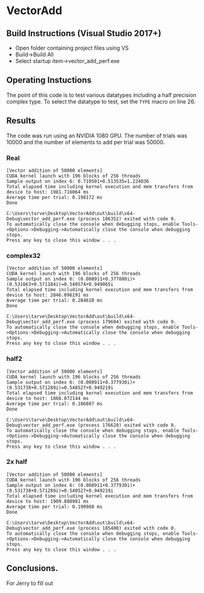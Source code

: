 # VectorAdd
## Build Instructions (Visual Studio 2017+)

- Open folder containing project files using VS
- Build->Build All
- Select startup item->vector_add_perf.exe


## Operating Instuctions
The point of this code is to test various datatypes including a half precision complex type. To select the datatype to test, set the `TYPE` macro on line 26.

## Results
The code was run using an NVIDIA 1080 GPU. The number of trials was 10000 and the number of elements to add per trial was 50000.


### Real
```
[Vector addition of 50000 elements]
CUDA kernel launch with 196 blocks of 256 threads
Sample output on index 6: 0.710501+0.513535=1.224036
Total elapsed time including kernel execution and mem transfers from device to host: 1981.716064 ms
Average time per trial: 0.198172 ms
Done

C:\Users\tarve\Desktop\VectorAdd\out\build\x64-Debug\vector_add_perf.exe (process 186352) exited with code 0.
To automatically close the console when debugging stops, enable Tools->Options->Debugging->Automatically close the console when debugging stops.
Press any key to close this window . . .

```

### complex32
```
[Vector addition of 50000 elements]
CUDA kernel launch with 196 blocks of 256 threads
Sample output on index 6: (0.008911+0.377880i)+(0.531663+0.571184i)=0.540574+0.949065i
Total elapsed time including kernel execution and mem transfers from device to host: 2846.096191 ms
Average time per trial: 0.284610 ms
Done

C:\Users\tarve\Desktop\VectorAdd\out\build\x64-Debug\vector_add_perf.exe (process 179604) exited with code 0.
To automatically close the console when debugging stops, enable Tools->Options->Debugging->Automatically close the console when debugging stops.
Press any key to close this window . . .

```

### half2
```
[Vector addition of 50000 elements]
CUDA kernel launch with 196 blocks of 256 threads
Sample output on index 6: (0.008911+0.377930i)+(0.531738+0.571289i)=0.540527+0.949219i
Total elapsed time including kernel execution and mem transfers from device to host: 1868.072144 ms
Average time per trial: 0.186807 ms
Done

C:\Users\tarve\Desktop\VectorAdd\out\build\x64-Debug\vector_add_perf.exe (process 176620) exited with code 0.
To automatically close the console when debugging stops, enable Tools->Options->Debugging->Automatically close the console when debugging stops.
Press any key to close this window . . .
```

### 2x half
```
[Vector addition of 50000 elements]
CUDA kernel launch with 196 blocks of 256 threads
Sample output on index 6: (0.008911+0.377930i)+(0.531738+0.571289i)=0.540527+0.949219i
Total elapsed time including kernel execution and mem transfers from device to host: 1909.880981 ms
Average time per trial: 0.190988 ms
Done

C:\Users\tarve\Desktop\VectorAdd\out\build\x64-Debug\vector_add_perf.exe (process 185400) exited with code 0.
To automatically close the console when debugging stops, enable Tools->Options->Debugging->Automatically close the console when debugging stops.
Press any key to close this window . . .
```

## Conclusions.

For Jerry to fill out